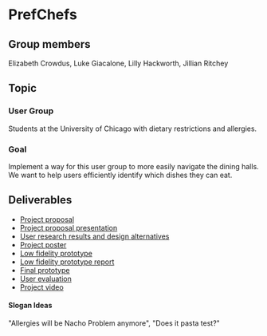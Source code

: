 PrefChefs
=========

## Group members
Elizabeth Crowdus, Luke Giacalone, Lilly Hackworth, Jillian Ritchey

## Topic
### User Group
Students at the University of Chicago with dietary restrictions and allergies.
### Goal
Implement a way for this user group to more easily navigate the dining halls. We want to help users efficiently identify which dishes they can eat. 

## Deliverables
* [Project proposal](https://github.com/ecrowdus/inclusive-tech-project/blob/master/proposal.pdf)
* [Project proposal presentation](https://docs.google.com/presentation/d/1P4LJhmu5Apntd07_xdw1duzqCmj63hEjgMkNQJUpsW0/edit?usp=sharing)
* [User research results and design alternatives](https://github.com/ecrowdus/inclusive-tech-project/blob/master/usr_research_design_alternatives.pdf)
* [Project poster](https://github.com/ecrowdus/inclusive-tech-project/blob/master/poster.jpeg)
* [Low fidelity prototype](https://ecrowdus.github.io/inclusive-tech-project/)
* [Low fidelity prototype report](https://ecrowdus.github.io/inclusive-tech-project/)
* [Final prototype](https://ecrowdus.github.io/inclusive-tech-project/)
* [User evaluation](https://ecrowdus.github.io/inclusive-tech-project/)
* [Project video](https://ecrowdus.github.io/inclusive-tech-project/)

#### Slogan Ideas
"Allergies will be Nacho Problem anymore", "Does it pasta test?"
